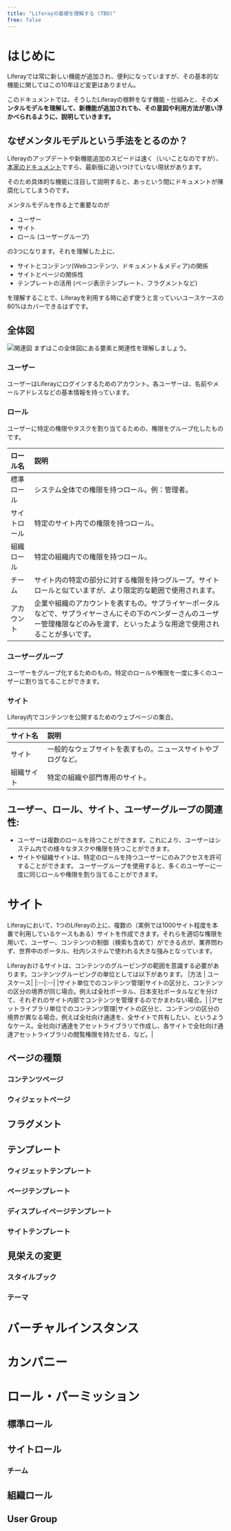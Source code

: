 ```yaml
---
title: "Liferayの基礎を理解する (TBD)"
free: false
---
```


# はじめに
Liferayでは常に新しい機能が追加され、便利になっていますが、その基本的な機能に関してはこの10年ほど変更はありません。

このドキュメントでは、そうしたLiferayの根幹をなす機能・仕組みと、その**メンタルモデルを理解して、新機能が追加されても、その意図や利用方法が思い浮かべられるように、説明していきます。**

## なぜメンタルモデルという手法をとるのか？
Liferayのアップデートや新機能追加のスピードは速く（いいことなのですが）、[本家のドキュメント](https://learn.liferay.com/)ですら、最新版に追いつけていない現状があります。

そのため具体的な機能に注目して説明すると、あっという間にドキュメントが陳腐化してしまうのです。

メンタルモデルを作る上で重要なのが
- ユーザー
- サイト
- ロール (ユーザーグループ)

の3つになります。それを理解した上に、
- サイトとコンテンツ(Webコンテンツ、ドキュメント＆メディア)の関係
- サイトとページの関係性
- テンプレートの活用 (ページ表示テンプレート、フラグメントなど)

を理解することで、Liferayを利用する時に必ず使うと言っていいユースケースの80%はカバーできるはずです。
## 全体図
![関連図](/images/chapter3/component_relations.png)
まずはこの全体図にある要素と関連性を理解しましょう。

### ユーザー
ユーザーはLiferayにログインするためのアカウント。各ユーザーは、名前やメールアドレスなどの基本情報を持っています。

### ロール
ユーザーに特定の権限やタスクを割り当てるための、権限をグループ化したものです。

|ロール名 | 説明 |
|:--|:--|
|標準ロール|システム全体での権限を持つロール。例：管理者。|
|サイトロール|特定のサイト内での権限を持つロール。
|組織ロール|特定の組織内での権限を持つロール。
|チーム|サイト内の特定の部分に対する権限を持つグループ。サイトロールと似ていますが、より限定的な範囲で使用されます。
|アカウント| 企業や組織のアカウントを表すもの。サプライヤーポータルなどで、サプライヤーさんにその下のベンダーさんのユーザー管理権限などのみを渡す、といったような用途で使用されることが多いです。|

### ユーザーグループ
ユーザーをグループ化するためのもの。特定のロールや権限を一度に多くのユーザーに割り当てることができます。

### サイト
Liferay内でコンテンツを公開するためのウェブページの集合。

|サイト名 | 説明 |
|:--|:--|
|サイト| 一般的なウェブサイトを表すもの。ニュースサイトやブログなど。|
|組織サイト| 特定の組織や部門専用のサイト。|

## ユーザー、ロール、サイト、ユーザーグループの関連性:

- ユーザーは複数のロールを持つことができます。これにより、ユーザーはシステム内での様々なタスクや権限を持つことができます。
- サイトや組織サイトは、特定のロールを持つユーザーにのみアクセスを許可することができます。
ユーザーグループを使用すると、多くのユーザーに一度に同じロールや権限を割り当てることができます。

# サイト
Liferayにおいて、1つのLiferayの上に、複数の（実例では1000サイト程度を本番で利用しているケースもある）サイトを作成できます。それらを適切な権限を用いて、ユーザー、コンテンツの制御（検索も含めて）ができる点が、業界問わず、世界中のポータル、社内システムで使われる大きな強みとなっています。

Liferayおけるサイトは、コンテンツのグルーピングの範囲を意識する必要があります。コンテンツグルーピングの単位としては以下があります。
|方法 | ユースケース|
|:--|:--|
|サイト単位でのコンテンツ管理|サイトの区分と、コンテンツの区分の境界が同じ場合。例えば全社ポータル、日本支社ポータルなどを分けて、それぞれのサイト内部でコンテンツを管理するのでかまわない場合。|
|アセットライブラリ単位でのコンテンツ管理|サイトの区分と、コンテンツの区分の境界が異なる場合。例えば全社向け通達を、全サイトで共有したい、というようなケース。全社向け通達をアセットライブラリで作成し、各サイトで全社向け通達アセットライブラリの閲覧権限を持たせる、など。|

## ページの種類
### コンテンツページ
### ウィジェットページ
## フラグメント
## テンプレート
### ウィジェットテンプレート
### ページテンプレート
### ディスプレイページテンプレート
### サイトテンプレート
## 見栄えの変更
### スタイルブック
### テーマ
# バーチャルインスタンス
# カンパニー
# ロール・パーミッション
## 標準ロール
## サイトロール
### チーム
## 組織ロール
## User Group